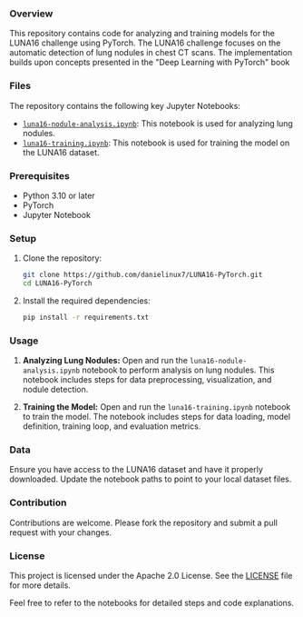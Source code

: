 ### Overview
This repository contains code for analyzing and training models for the LUNA16 challenge using PyTorch. The LUNA16 challenge focuses on the automatic detection of lung nodules in chest CT scans. The implementation builds upon concepts presented in the "Deep Learning with PyTorch" book

### Files
The repository contains the following key Jupyter Notebooks:
- [`luna16-nodule-analysis.ipynb`](https://github.com/danielinux7/LUNA16-PyTorch/blob/main/luna16-nodule-analysis.ipynb): This notebook is used for analyzing lung nodules.
- [`luna16-training.ipynb`](https://github.com/danielinux7/LUNA16-PyTorch/blob/main/luna16-training.ipynb): This notebook is used for training the model on the LUNA16 dataset.

### Prerequisites
- Python 3.10 or later
- PyTorch
- Jupyter Notebook

### Setup
1. Clone the repository:
   ```bash
   git clone https://github.com/danielinux7/LUNA16-PyTorch.git
   cd LUNA16-PyTorch
   ```

2. Install the required dependencies:
   ```bash
   pip install -r requirements.txt
   ```

### Usage
1. **Analyzing Lung Nodules:**
   Open and run the `luna16-nodule-analysis.ipynb` notebook to perform analysis on lung nodules. This notebook includes steps for data preprocessing, visualization, and nodule detection.

2. **Training the Model:**
   Open and run the `luna16-training.ipynb` notebook to train the model. The notebook includes steps for data loading, model definition, training loop, and evaluation metrics.

### Data
Ensure you have access to the LUNA16 dataset and have it properly downloaded. Update the notebook paths to point to your local dataset files.

### Contribution
Contributions are welcome. Please fork the repository and submit a pull request with your changes.

### License
This project is licensed under the Apache 2.0 License. See the [LICENSE](https://github.com/danielinux7/LUNA16-PyTorch/blob/main/LICENSE) file for more details.

Feel free to refer to the notebooks for detailed steps and code explanations.
